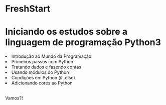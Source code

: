# FreshStart

<h1>Iniciando os estudos sobre a linguagem de programação Python3</h1>

<li>Introdução ao Mundo da Programação</li>
<li>Primeiros passos com Python</li>
<li>Tratando dados e fazendo contas</li>
<li>Usando módulos do Python</li>
<li>Condições em Python (if..else)</li>
<li>Adicionando cores ao Python</li>
<br>
<p> Vamos?!</p>




